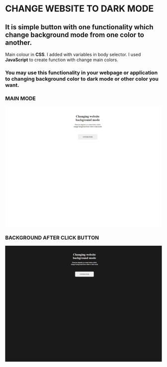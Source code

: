 ﻿# CHANGE WEBSITE TO DARK MODE

## It is simple button with one functionality which change background mode from one color to another.

Main colour in **CSS**. I added with variables in body selector.
I used **JavaScript** to create function with change main colors.

### You may use this functionality in your webpage or application to changing background color to dark mode or other color you want.

### MAIN MODE

![cover](./img/white.png)

### BACKGROUND AFTER CLICK BUTTON

![cover](./img/dark.png)
